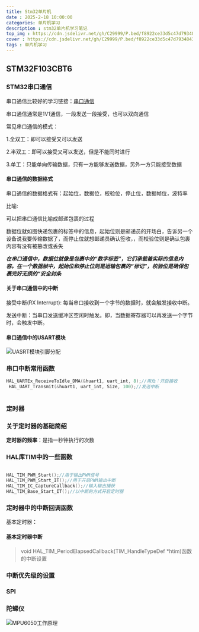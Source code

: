 ```yaml
---
title: Stm32单片机
date : 2025-2-18 10:00:00
categories: 单片机学习
description : stm32单片机学习笔记
top_img : https://cdn.jsdelivr.net/gh/C29999/P.bed/f8922ce33d5c47d7934843f712156d91.png
cover : https://cdn.jsdelivr.net/gh/C29999/P.bed/f8922ce33d5c47d7934843f712156d91.png
tags : 单片机学习
---
```


## STM32F103CBT6

### STM32串口通信

串口通信比较好的学习链接：[串口通信](https://www.lxlinux.net/e/stm32/stm32-usart-receive-data-using-rxne-time-out.html#_3-%E7%A1%AC%E4%BB%B6%E5%87%86%E5%A4%87)

串口通信通常是1V1通信，一段发送一段接受，也可以双向通信

常见串口通信的模式：

1.全双工：即可以接受又可以发送

2.半双工：即可以接受又可以发送，但是不能同时进行

3.单工：只能单向传输数据，只有一方能够发送数据，另外一方只能接受数据

#### 串口通信的数据格式

串口通信的数据格式有：起始位，数据位，校验位，停止位，数据帧位，波特率

比喻:

可以把串口通信比喻成邮递包裹的过程

数据位就如图快递包裹的标签中的信息，起始位则是邮递员的开场白，告诉另一个设备说我要传输数据了，而停止位就想邮递员确认签收，，而校验位则是确认包裹内容有没有被篡改或丢失

***在串口通信中，数据位就像是包裹中的“数字标签”，它们承载着实际的信息内容。在一个数据帧中，起始位和停止位则是运输包裹的“标记”，校验位是确保包裹完好无损的“安全封条***

#### 关于串口通信中的中断

接受中断(RX Interrupt): 每当串口接收到一个字节的数据时，就会触发接收中断。

发送中断：当串口发送缓冲区空闲时触发。即，当数据寄存器可以再发送一个字节时，会触发中断。

#### 串口通信中的USART模块

 ![UASRT模块引脚分配](https://cdn.jsdelivr.net/gh/C29999/P.bed/a3f655f646eafb23337476746ca3f68f.png)

### 串口中断常用函数

``` C++
HAL_UARTEx_ReceiveToIdle_DMA(&huart1, uart_int, 8);//用处：开启接收
 HAL_UART_Transmit(&huart1, uart_int, Size, 100);//发送中断
 

```

### 定时器

### 关于定时器的基础简绍

**定时器的频率**：是指一秒钟执行的次数

### HAL库TIM中的一些函数

``` C++

HAL_TIM_PWM_Start();//用于输出PWM信号
HAL_TIM_PWM_Start_IT();//用于开启PWM输出中断
HAL_TIM_IC_CaptureCallback();//输入输出捕获
HAL_TIM_Base_Start_IT();//以中断的方式开启定时器
```

### 定时器中的中断回调函数

基本定时器：

#### 基本定时器中断

>void HAL_TIM_PeriodElapsedCallback(TIM_HandleTypeDef *htim)函数的中断设置

### 中断优先级的设置

### SPI

### 陀螺仪

 ![MPU6050工作原理](https://cdn.jsdelivr.net/gh/C29999/P.bed/569515344b36649f4ddbc1a5004ff0f1.png)
